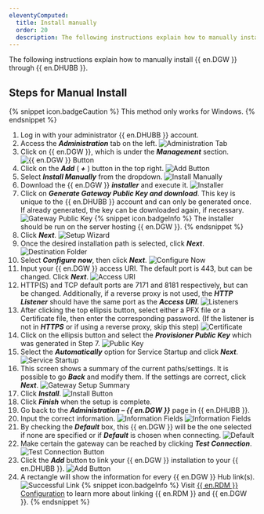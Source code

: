 ```yaml
---
eleventyComputed:
  title: Install manually
  order: 20
  description: The following instructions explain how to manually install {{ en.DGW }} through {{ en.DHUBB }}.
---
```

The following instructions explain how to manually install {{ en.DGW }} through {{ en.DHUBB }}.

## Steps for Manual Install

{% snippet icon.badgeCaution %}
This method only works for Windows.
{% endsnippet %}

1. Log in with your administrator {{ en.DHUBB }} account.
1. Access the ***Administration*** tab on the left.
![Administration Tab](https://cdnweb.devolutions.net/docs/docs_en_hub_DGW0020.png)
1. Click on {{ en.DGW }}, which is under the ***Management*** section.
![{{ en.DGW }} Button](https://cdnweb.devolutions.net/docs/docs_en_hub_DGW0021.png)
1. Click on the ***Add*** ( ***+*** ) button in the top right.
![Add Button](https://cdnweb.devolutions.net/docs/docs_en_hub_DGW0022.png)
1. Select ***Install Manually*** from the dropdown.
![Install Manually](https://cdnweb.devolutions.net/docs/docs_en_hub_DGW0023.png)
1. Download the {{ en.DGW }} ***installer*** and execute it.
![Installer](https://cdnweb.devolutions.net/docs/docs_en_hub_DGW0027.png)
1. Click on ***Generate Gateway Public Key and download***. This key is unique to the {{ en.DHUBB }} account and can only be generated once. If already generated, the key can be downloaded again, if necessary.
![Gateway Public Key](https://cdnweb.devolutions.net/docs/docs_en_hub_DGW0028.png)
   {% snippet icon.badgeInfo %}
   The installer should be run on the server hosting {{ en.DGW }}.
   {% endsnippet %}
1. Click ***Next***.
![Setup Wizard](https://cdnweb.devolutions.net/docs/docs_en_hub_DGW0024.png)
1. Once the desired installation path is selected, click ***Next***.
![Destination Folder](https://cdnweb.devolutions.net/docs/docs_en_hub_DGW0025.png)
1. Select ***Configure now***, then click ***Next***.
![Configure Now](https://cdnweb.devolutions.net/docs/docs_en_hub_DGW0026.png)
1. Input your {{ en.DGW }} access URI. The default port is 443, but can be changed. Click ***Next***.
![Access URI](https://cdnweb.devolutions.net/docs/docs_en_hub_DGW0029.png)
1. HTTP(S) and TCP default ports are 7171 and 8181 respectively, but can be changed. Additionally, if a reverse proxy is not used, the ***HTTP Listener*** should have the same port as the ***Access URI***.
![Listeners](https://cdnweb.devolutions.net/docs/docs_en_hub_DGW0030.png)
1. After clicking the top ellipsis button, select either a PFX file or a Certificate file, then enter the corresponding password. (If the listener is not in ***HTTPS*** or if using a reverse proxy, skip this step)
![Certificate](https://cdnweb.devolutions.net/docs/docs_en_hub_DGW0031.png)
1. Click on the ellipsis button and select the ***Provisioner Public Key*** which was generated in Step 7.
![Public Key](https://cdnweb.devolutions.net/docs/docs_en_hub_DGW0032.png)
1. Select the ***Automatically*** option for Service Startup and click ***Next***.
![Service Startup](https://cdnweb.devolutions.net/docs/docs_en_hub_DGW0033.png)
1. This screen shows a summary of the current paths/settings. It is possible to go ***Back*** and modify them. If the settings are correct, click ***Next***.
![Gateway Setup Summary](https://cdnweb.devolutions.net/docs/docs_en_hub_DGW0034.png)
1. Click ***Install***.
![Install Button](https://cdnweb.devolutions.net/docs/docs_en_hub_DGW0035.png)
1. Click ***Finish*** when the setup is complete.
1. Go back to the ***Administration – {{ en.DGW }}*** page in {{ en.DHUBB }}.
1. Input the correct information.
![Information Fields](https://cdnweb.devolutions.net/docs/docs_en_hub_DGW0036.png)
![Information Fields](https://cdnweb.devolutions.net/docs/docs_en_hub_DGW0041.png)
1. By checking the ***Default*** box, this {{ en.DGW }} will be the one selected if none are specified or if ***Default*** is chosen when connecting.
![Default](https://cdnweb.devolutions.net/docs/docs_en_hub_DGW0037.png)
1. Make certain the gateway can be reached by clicking ***Test Connection***.
![Test Connection Button](https://cdnweb.devolutions.net/docs/docs_en_hub_DGW0038.png)
1. Click the ***Add*** button to link your {{ en.DGW }} installation to your {{ en.DHUBB }}.
![Add Button](https://cdnweb.devolutions.net/docs/docs_en_hub_DGW0039.png)
1. A rectangle will show the information for every {{ en.DGW }} Hub link(s).
![Successful Link](https://cdnweb.devolutions.net/docs/docs_en_hub_DGW0040.png)
{% snippet icon.badgeInfo %}
Visit [{{ en.RDM }} Configuration](/dgw/hub/rdm-configuration/) to learn more about linking {{ en.RDM }} and {{ en.DGW }}.
{% endsnippet %}
